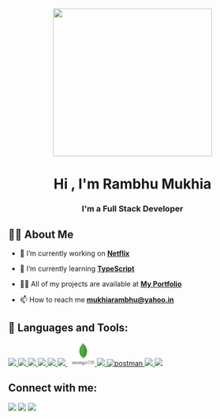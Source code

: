 <h1 align="center"><img width="80%" height="300px" align="center" margin="100px" src="https://camo.githubusercontent.com/b86a9047afd5ab67de4d8d1c1ce6293db7900b997bb10cfdeec7046e7f035fe3/68747470733a2f2f6d69726f2e6d656469756d2e636f6d2f6d61782f313336302f312a495247486d69477361313673746564517649615a66772e676966"/></h1>

<h1 align="center">Hi , I'm Rambhu Mukhia</h1>
<h3 align="center">I'm a Full Stack Developer</h3>


## 🙋‍♂️ About Me 

- 🔭 I’m currently working on **[Netflix](https://project-netflix-brown.vercel.app/)**

- 🌱 I’m currently learning **[TypeScript](https://www.typescriptlang.org/)**

- 👨‍💻 All of my projects are available at **[My Portfolio](https://portfolio-mukhiarambhu.vercel.app/)**

- 📫 How to reach me **mukhiarambhu@yahoo.in**

## 🚀 Languages and Tools:

<p align="left"> 
<a href="https://reactjs.org/" target="_blank"> <img src="https://img.icons8.com/color/48/000000/react-native.png"/> </a>
<a href="https://developer.mozilla.org/en-US/docs/Web/JavaScript" target="_blank"> <img src="https://img.icons8.com/color/48/000000/javascript.png"/> </a> 
    <a href="https://www.w3.org/html/" target="_blank"> <img src="https://img.icons8.com/color/48/000000/html-5.png"/> </a> 
    <a href="https://www.w3schools.com/css/" target="_blank"> <img src="https://img.icons8.com/color/48/000000/css3.png"/> </a> 
    <a href="https://getbootstrap.com" target="_blank"> <img src="https://img.icons8.com/color/48/000000/bootstrap.png"/> </a> 
    <a style="padding-right:8px;" href="https://nodejs.org" target="_blank"> <img src="https://img.icons8.com/color/48/000000/nodejs.png"/> </a> 
    <a href="https://www.mongodb.com/" target="_blank"> <img src="https://raw.githubusercontent.com/devicons/devicon/master/icons/mongodb/mongodb-original-wordmark.svg" alt="mongodb" width="48" height="48"/> </a> 
    <a href="https://firebase.google.com/" target="_blank"> <img src="https://img.icons8.com/color/48/000000/firebase.png"/> </a> 
    <a href="https://postman.com" target="_blank"> <img src="https://www.vectorlogo.zone/logos/getpostman/getpostman-icon.svg" alt="postman" width="45" height="45"/> </a>   
    <a href="https://git-scm.com/" target="_blank"> <img src="https://img.icons8.com/color/48/000000/git.png"/> </a> 
   <a href="https://redux.js.org" target="_blank"> <img src="https://img.icons8.com/color/48/000000/redux.png"/> </a>
    
</p>

<!-- [![React Badge](https://img.shields.io/badge/-React-61DBFB?style=for-the-badge&labelColor=black&logo=react&logoColor=61DBFB)](#)  [![Javascript Badge](https://img.shields.io/badge/-Javascript-F0DB4F?style=for-the-badge&labelColor=black&logo=javascript&logoColor=F0DB4F)](#) [![Typescript Badge](https://img.shields.io/badge/-Typescript-007acc?style=for-the-badge&labelColor=black&logo=typescript&logoColor=007acc)](#) [![Nodejs Badge](https://img.shields.io/badge/-Nodejs-3C873A?style=for-the-badge&labelColor=black&logo=node.js&logoColor=3C873A)](#) [![GraphQL Badge](https://img.shields.io/badge/-GraphQl-e535ab?style=for-the-badge&labelColor=black&logo=node.js&logoColor=e535ab)](#) -->


<!-- <p >
    <a href="https://github.com/mukhiarambhu/github-readme-streak-stats">
        <img title="🔥 Get streak stats for your profile at git.io/streak-stats" alt="Rambhu Mukhia's streak" src="https://github-readme-streak-stats.herokuapp.com/?user=mukhiarambhu&theme=black-ice&hide_border=true&stroke=0000&background=060A0CD0"/>
    </a>
</p> -->


<!-- <br/> -->

<!-- <a href="https://github.com/mukhiarambhu/github-readme-activity-graph"><img alt="Rambhu Mukhia's Activity Graph" src="https://activity-graph.herokuapp.com/graph?username=mukhiarambhu&bg_color=0D1117&color=5BCDEC&line=5BCDEC&point=FFFFFF&hide_border=true" /></a> -->
<!-- 
<br/> -->
## Connect with me:
<p align="left">

<a href = "https://www.linkedin.com/in/rambhu-mukhia-236462215/"><img src="https://img.icons8.com/fluent/48/000000/linkedin.png"/></a>
<a href = "https://twitter.com/mukhiarambhu"><img src="https://img.icons8.com/fluent/48/000000/twitter.png"/></a>
<a href = "https://www.instagram.com/_mukhia/"><img src="https://img.icons8.com/fluent/48/000000/instagram-new.png"/></a>


</p>
<!-- 
## ❤ Views and Followers -->
<!-- <a href="https://github.com/Meghna-DAS/github-profile-views-counter">
    <img src="https://komarev.com/ghpvc/?username=mukhiarambhu">
</a> -->
<!-- <a href="https://github.com/SubhamRaoniar28?tab=followers"><img src="https://img.shields.io/github/followers/mukhiarambhu?label=Followers&style=social" alt="GitHub Badge"></a> -->


